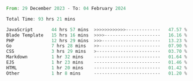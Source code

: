 
<!--START_SECTION:waka-->

```rust
From: 29 December 2023 - To: 04 February 2024

Total Time: 93 hrs 21 mins

JavaScript       44 hrs 57 mins  >>>>>>>>>>>>-------------   47.57 %
Blade Template   15 hrs 16 mins  >>>>---------------------   16.16 %
PHP              12 hrs 29 mins  >>>----------------------   13.23 %
Go               7 hrs 28 mins   >>-----------------------   07.90 %
CSS              3 hrs 29 mins   >------------------------   03.70 %
Markdown         1 hr 32 mins    -------------------------   01.64 %
EJS              1 hr 23 mins    -------------------------   01.46 %
HTML             1 hr 20 mins    -------------------------   01.42 %
Other            1 hr 8 mins     -------------------------   01.20 %
```

<!--END_SECTION:waka-->
<!---
Abedmuh/Abedmuh is a ✨ special ✨ repository because its `README.md` (this file) appears on your GitHub profile.
You can click the Preview link to take a look at your changes.
--->
